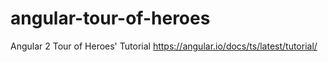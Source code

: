 # angular-tour-of-heroes
Angular 2 Tour of Heroes' Tutorial
https://angular.io/docs/ts/latest/tutorial/
